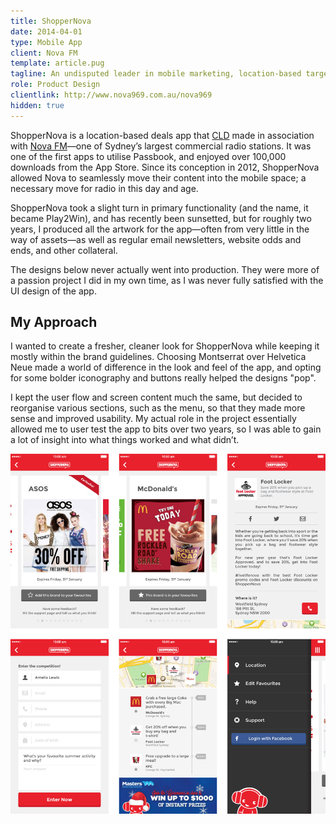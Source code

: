 ```yaml
---
title: ShopperNova
date: 2014-04-01
type: Mobile App
client: Nova FM
template: article.pug
tagline: An undisputed leader in mobile marketing, location-based targeting and data-collection.
role: Product Design
clientlink: http://www.nova969.com.au/nova969
hidden: true
---
```


ShopperNova is a location-based deals app that [CLD](http://creativelicence.com.au/") made in association with [Nova FM](http://www.nova969.com.au/nova969/)&mdash;one of Sydney’s largest commercial radio stations. It was one of the first apps to utilise Passbook, and enjoyed over 100,000 downloads from the App Store. Since its conception in 2012, ShopperNova allowed Nova to seamlessly move their content into the mobile space; a necessary move for radio in this day and age.

ShopperNova took a slight turn in primary functionality (and the name, it became Play2Win), and has recently been sunsetted, but for roughly two years, I produced all the artwork for the app—often from very little in the way of assets—as well as regular email newsletters, website odds and ends, and other collateral.

The designs below never actually went into production. They were more of a passion project I did in my own time, as I was never fully satisfied with the UI design of the app.

## My Approach

I wanted to create a fresher, cleaner look for ShopperNova while keeping it mostly within the brand guidelines. Choosing Montserrat over Helvetica Neue made a world of difference in the look and feel of the app, and opting for some bolder iconography and buttons really helped the designs "pop".

I kept the user flow and screen content much the same, but decided to reorganise various sections, such as the menu, so that they made more sense and improved usability. My actual role in the project essentially allowed me to user test the app to bits over two years, so I was able to gain a lot of insight into what things worked and what didn’t.

![ShopperNova](shoppernova.png "ShopperNova")
